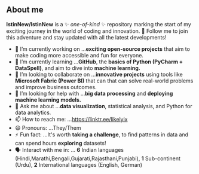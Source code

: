 ## About me

**IstinNew/IstinNew** is a ✨ _one-of-kind_ ✨ repository marking the start of my exciting journey in the world of coding and innovation. 🚀 Follow me to join this adventure and stay updated with all the latest developments!



- 🔭 I’m currently working on ...**exciting open-source projects** that aim to make coding more accessible and fun for everyone.
- 🌱 I’m currently learning ...**GitHub**, the **basics of Python (PyCharm + DataSpell)**, and aim to dive into **machine learning.**
- 👯 I’m looking to collaborate on ...**innovative projects** using tools like **Microsoft Fabric (Power BI)** that can that can solve real-world problems and improve business outcomes.
- 🤔 I’m looking for help with ...**big data processing** and **deploying machine learning models.**
- 💬 Ask me about ...**data visualization**, statistical analysis, and Python for data analytics.
- 📫 How to reach me: ...https://linktr.ee/likelyix
- 😄 Pronouns: ...They/Them
- ⚡ Fun fact: ...It's worth **taking a challenge**, to find patterns in data and can spend hours **exploring** datasets!
- 🗣  Interact with me in: ... **6** Indian languages (Hindi,Marathi,Bengali,Gujarati,Rajasthani,Punjabi), **1** Sub-continent (Urdu), **2** International languages (English, German)

